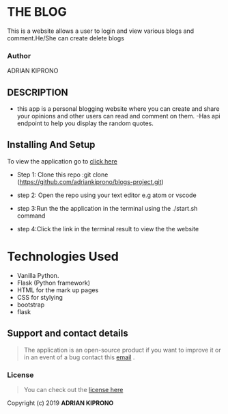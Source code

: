  # THE BLOG
This is a website allows a user to login and view various blogs and comment.He/She can create delete blogs

### Author
ADRIAN KIPRONO
## DESCRIPTION

- this app is a personal blogging website where you can create and share your opinions and other users can read and comment on them.
-Has api endpoint to help you display the random quotes.
 ## Installing  And Setup


To view the application go to [click here]( https://adrianpitches.herokuapp.com/ )

- Step 1: Clone this repo :git clone (https://github.com/adriankiprono/blogs-project.git)

- step 2: Open the repo using your text editor e.g atom or vscode

- step 3:Run the the application in  the terminal using the ./start.sh command

- step 4:Click the link in the terminal result to view the the website

# Technologies Used

- Vanilla Python.
- Flask (Python framework)
- HTML for the mark up pages
- CSS for stylying
- bootstrap
- flask

## Support and contact details
>The application is an open-source product if you  want to improve it or in an event of a bug  contact this
> [email](tuimuradrian6@gmail.com) .

### License
>You can check out the [license here](LICENSE)

Copyright (c) 2019 **ADRIAN KIPRONO**
